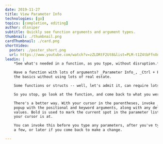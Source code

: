 ```yaml
---
date: 2019-11-27
title: View Parameter Info
technologies: [go]
topics: [completion, editing]
author: dlsniper
subtitle: Quickly see function arguments and argument types.
thumbnail: ./thumbnail.png
cardThumbnail: ./card.png
shortVideo:
  poster: ./poster_short.png
  url: https://www.youtube.com/watch?v=zZLDRtF2Ut8&list=PLM-t1Z4tbFfnXnghmtk6WVz10_pivOw25&index=23&t=0s
leadin: |
    *See what's needed in a function, as you type, without disruption.*    

    Have a function with lots of arguments? _Parameter Info_, _Ctrl + P on Windows/Linux_ or _⌘ + P on macOS, gives just 
    the basics without using lots of real estate.

    Some functions or structs -- well, let's admit it, can require lots of arguments.

    So you stop, go look at the function, and come back to what you were doing.

    There's a better way. With your cursor in the parentheses, invoke _Parameter Info_. You get a tiny
    popup with the positional and keyword arguments, along with any default
    values. Bold is used to mark the current spot in the parameter list that
    your cursor is at.

    You can invoke this before you type any parameters, after you've typed
    a few, or later if you come back to make a change.

---
```


